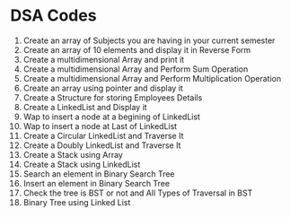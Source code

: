 # DSA Codes

<ol>
<li>Create an array of Subjects you are having in your current semester</li>
<li>Create an array of 10 elements and display it in Reverse Form</li>
<li>Create a multidimensional Array and print it</li>
<li>Create a multidimensional Array and Perform Sum Operation</li>
<li>Create a multidimensional Array and Perform Multiplication Operation</li>
<li>Create an array using pointer and display it</li>
<li>Create a Structure for storing Employees Details</li>
<li>Create a LinkedList and Display it</li>
<li>Wap to insert a node at a begining of LinkedList</li>
<li>Wap to insert a node at Last of LinkedList</li>
<li>Create a Circular LinkedList and Traverse It</li>
<li>Create a Doubly LinkedList and Traverse It</li>
<li>Create a Stack using Array</li>
<li>Create a Stack using LinkedList</li>
<li>Search an element in Binary Search Tree</li>
<li>Insert an element in Binary Search Tree</li>
<li>Check the tree is BST or not and All Types of Traversal in BST</li>
<li>Binary Tree using Linked List</li>
</ol>
